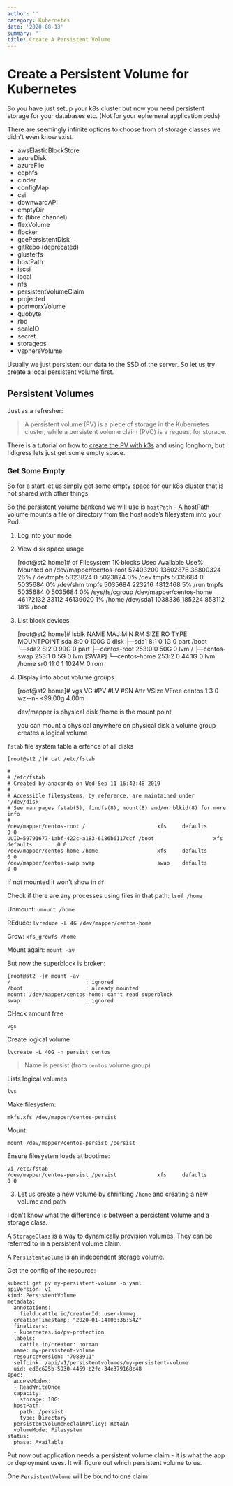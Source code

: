 ```yaml
---
author: ''
category: Kubernetes
date: '2020-08-13'
summary: ''
title: Create A Persistent Volume
---
```

# Create a Persistent Volume for Kubernetes

So you have just setup your k8s cluster but now you need persistent storage for your databases etc. (Not for your ephemeral application pods)

There are seemingly infinite options to choose from of storage classes we didn't even know exist.

* awsElasticBlockStore
* azureDisk
* azureFile
* cephfs
* cinder
* configMap
* csi
* downwardAPI
* emptyDir
* fc (fibre channel)
* flexVolume
* flocker
* gcePersistentDisk
* gitRepo (deprecated)
* glusterfs
* hostPath
* iscsi
* local
* nfs
* persistentVolumeClaim
* projected
* portworxVolume
* quobyte
* rbd
* scaleIO
* secret
* storageos
* vsphereVolume

Usually we just persistent our data to the SSD of the server.
So let us try create a local persistent volume first.

## Persistent Volumes

Just as a refresher:

> A persistent volume (PV) is a piece of storage in the Kubernetes cluster, while a persistent volume claim (PVC) is a request for storage.

There is a tutorial on how to [create the PV with k3s](https://rancher.com/docs/k3s/latest/en/storage/) and using longhorn, but I digress lets just get some empty space.

### Get Some Empty

So for a start let us simply get some empty space for our k8s cluster that is not shared with other things.

So the persistent volume bankend we will use is `hostPath` - A hostPath volume mounts a file or directory from the host node’s filesystem into your Pod.

1. Log into your node

2. View disk space usage

    [root@st2 home]# df
    Filesystem              1K-blocks     Used Available Use% Mounted on
    /dev/mapper/centos-root  52403200 13602876  38800324  26% /
    devtmpfs                  5023824        0   5023824   0% /dev
    tmpfs                     5035684        0   5035684   0% /dev/shm
    tmpfs                     5035684   223216   4812468   5% /run
    tmpfs                     5035684        0   5035684   0% /sys/fs/cgroup
    /dev/mapper/centos-home  46172132    33112  46139020   1% /home
    /dev/sda1                 1038336   185224    853112  18% /boot

2. List block devices

    [root@st2 home]# lsblk
    NAME            MAJ:MIN RM  SIZE RO TYPE MOUNTPOINT
    sda               8:0    0  100G  0 disk 
    ├─sda1            8:1    0    1G  0 part /boot
    └─sda2            8:2    0   99G  0 part 
    ├─centos-root 253:0    0   50G  0 lvm  /
    ├─centos-swap 253:1    0    5G  0 lvm  [SWAP]
    └─centos-home 253:2    0 44.1G  0 lvm  /home
    sr0              11:0    1 1024M  0 rom 
    
2. Display info about volume groups

    [root@st2 home]# vgs
    VG     #PV #LV #SN Attr   VSize   VFree
    centos   1   3   0 wz--n- <99.00g 4.00m
    
    dev/mapper is physical disk
    /home is the mount point
    
    you can mount a physical anywhere
    on physical disk a volume group creates a logical volume 

`fstab` file system table a erfence of all disks

    [root@st2 /]# cat /etc/fstab 

    #
    # /etc/fstab
    # Created by anaconda on Wed Sep 11 16:42:48 2019
    #
    # Accessible filesystems, by reference, are maintained under '/dev/disk'
    # See man pages fstab(5), findfs(8), mount(8) and/or blkid(8) for more info
    #
    /dev/mapper/centos-root /                       xfs     defaults        0 0
    UUID=59791677-1abf-422c-a183-6186b6117ccf /boot                   xfs     defaults        0 0
    /dev/mapper/centos-home /home                   xfs     defaults        0 0
    /dev/mapper/centos-swap swap                    swap    defaults        0 0

If not mounted it won't show in `df`

Check if there are any processes using files in that path: `lsof /home`

Unmount: `umount /home`

REduce: `lvreduce -L 4G /dev/mapper/centos-home`

Grow: `xfs_growfs /home`

Mount again: `mount -av`

But now the superblock is broken:

    [root@st2 ~]# mount -av
    /                        : ignored
    /boot                    : already mounted
    mount: /dev/mapper/centos-home: can't read superblock
    swap                     : ignored

CHeck amount free

    vgs

Create logical volume

    lvcreate -L 40G -n persist centos

> Name is persist (from `centos` volume group)

Lists logical volumes

    lvs

Make filesystem:

    mkfs.xfs /dev/mapper/centos-persist 

Mount:

    mount /dev/mapper/centos-persist /persist

Ensure filesystem loads at bootime:

    vi /etc/fstab
    /dev/mapper/centos-persist /persist             xfs     defaults        0 0


3. Let us create a new volume by shrinking `/home` and creating a new volume and path


I don't know what the difference is between a persistent volume and a storage class.

A `StorageClass` is a way to dynamically provision volumes.
They can be referred to in a persistent volume claim.

A `PersistentVolume` is an independent storage volume.

Get the config of the resource:

    kubectl get pv my-persistent-volume -o yaml
    apiVersion: v1
    kind: PersistentVolume
    metadata:
      annotations:
        field.cattle.io/creatorId: user-kmmwg
      creationTimestamp: "2020-01-14T08:36:54Z"
      finalizers:
      - kubernetes.io/pv-protection
      labels:
        cattle.io/creator: norman
      name: my-persistent-volume
      resourceVersion: "7088911"
      selfLink: /api/v1/persistentvolumes/my-persistent-volume
      uid: ed8c625b-5930-4459-b2fc-34e379168c48
    spec:
      accessModes:
      - ReadWriteOnce
      capacity:
        storage: 10Gi
      hostPath:
        path: /persist
        type: Directory
      persistentVolumeReclaimPolicy: Retain
      volumeMode: Filesystem
    status:
      phase: Available

Put now out application needs a persistent volume claim - it is what the app or deployment uses.
It will figure out which persistent volume to us.

One `PersistentVolume` will be bound to one claim
